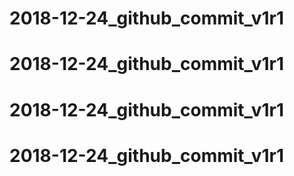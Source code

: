 # 2018-12-24_github_commit_v1r1
# 2018-12-24_github_commit_v1r1
# 2018-12-24_github_commit_v1r1
# 2018-12-24_github_commit_v1r1
